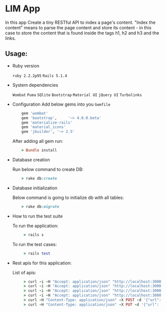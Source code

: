 # LIM App

In this app Create a tiny RESTful API to index a page's content. "Index the content" means to parse the page content and store its content - in this case to store the content that is found inside the tags h1, h2 and h3 and the links.

## Usage:

* Ruby version

    `ruby 2.2.2p95`
    `Rails 5.1.4`

* System dependencies

    `Wombat`
    `Puma`
    `SQlite`
    `Bootstrap`
    `Material UI`
    `jQuery UI`
    `Turbolinks`

* Configuration
    Add below gems into you `Gemfile`
    ```ruby
        gem 'wombat'
        gem 'bootstrap',     '~> 4.0.0.beta'
        gem 'materialize-rails'
        gem 'material_icons'
        gem 'jbuilder', '~> 2.5'
    ```
    After adding all gem run:

    ```ruby
        > Bundle install
    ```

* Database creation

    Run below command to create DB:

    ```ruby
        > rake db:create
    ```

* Database initialization

    Below command is going to initialize db with all tables:

    ```ruby
        > rake db:migrate
    ```

* How to run the test suite

   To run the application:

   ```ruby
        > rails s
   ```

   To run the test cases:

   ```ruby
        > rails test
   ```

* Rest apis for this application:

   List of apis:

   ```ruby
        > curl -i -H "Accept: application/json" "http://localhost:3000/sites.json"
        > curl -i -H "Accept: application/json" "http://localhost:3000/sites/1.json"
        > curl -i -H "Accept: application/json" "http://localhost:3000/sites/1.json"
        > curl -i -H "Accept: application/json" "http://localhost:3000/tags/1.json"
        > curl -H "Content-Type: application/json" -X POST -d '{"url": "http://twitter.com"}' http://localhost:3000/sites.json
        > curl -H "Content-Type: application/json" -X PUT -d '{"url": "http://twitter.com/test/"}' http://localhost:3000/sites/1.json
   ```

